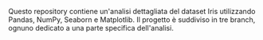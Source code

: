 Questo repository contiene un'analisi dettagliata del dataset Iris utilizzando Pandas, NumPy, Seaborn e Matplotlib. Il progetto è suddiviso in tre branch, ognuno dedicato a una parte specifica dell'analisi.
